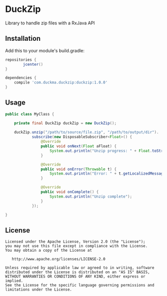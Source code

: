# DuckZip

Library to handle zip files with a RxJava API

## Installation

Add this to your module's build.gradle:

```groovy
repositories {
        jcenter()
}

dependencies {
    compile 'com.duckma.duckzip:duckzip:1.0.0'
}
```

## Usage

```java
public class MyClass {

    private final DuckZip duckZip = new DuckZip();
    
    duckZip.unzip("/path/to/source/file.zip", "/path/to/output/dir").
            subscribe(new DisposableSubscriber<Float>() {
                @Override
                public void onNext(Float aFloat) {
                    System.out.println("Unzip progress: " + Float.toString(aFloat));
                }

                @Override
                public void onError(Throwable t) {
                    System.out.println("Error: " + t.getLocalizedMessage());
                }

                @Override
                public void onComplete() {
                    System.out.println("Unzip complete");
                }
            });

}
```

## License

    Licensed under the Apache License, Version 2.0 (the "License");
    you may not use this file except in compliance with the License.
    You may obtain a copy of the License at

       http://www.apache.org/licenses/LICENSE-2.0

    Unless required by applicable law or agreed to in writing, software
    distributed under the License is distributed on an "AS IS" BASIS,
    WITHOUT WARRANTIES OR CONDITIONS OF ANY KIND, either express or implied.
    See the License for the specific language governing permissions and
    limitations under the License.
